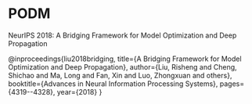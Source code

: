 # PODM

NeurIPS 2018: A Bridging Framework for Model Optimization and Deep Propagation

@inproceedings{liu2018bridging,
  title={A Bridging Framework for Model Optimization and Deep Propagation},
  author={Liu, Risheng and Cheng, Shichao and Ma, Long and Fan, Xin and Luo, Zhongxuan and others},
  booktitle={Advances in Neural Information Processing Systems},
  pages={4319--4328},
  year={2018}
}
